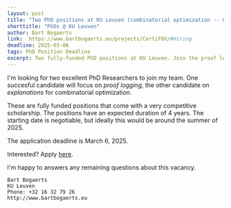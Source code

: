 ```yaml
---
layout: post
title: "Two PhD positions at KU Leuven (combinatorial optimization -- Certifying algorithms / Proof logging / Explanations) (deadline March 6, 2025)"
shorttitle: "PhDs @ KU Leuven"
author: Bart Bogaerts
link:  https://www.bartbogaerts.eu/projects/CertiFOX/#Hiring
deadline: 2025-03-06
tags: PhD Position Deadline
excerpt: Two fully-funded PhD positions at KU Leuven. Join the proof logging revolution and make combinatorial optimizers deliver 100% correctness guarantees. 
---
```


I'm looking for two excellent PhD Researchers to join my team. One succesful candidate will focus on *proof logging*, the other candidate on *explanations* for combinatorial optimization. 

These are fully funded positions that come with a very competitive scholarship. The positions have an expected duration of 4 years. The starting date is negotiable, but ideally this would be around the summer of 2025.
 
The application deadline is March 6, 2025.

Interested? Apply [here](https://www.kuleuven.be/personeel/jobsite/jobs/60425822).      

I'm happy to answers any remaining questions about this vacancy. 


    Bart Bogaerts
    KU Leuven 
    Phone: +32 16 32 79 26
    http://www.bartbogaerts.eu
